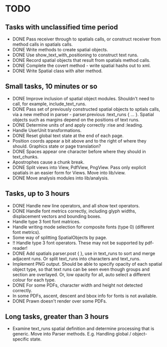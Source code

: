 # TODO

## Tasks with unclassified time period

* DONE Pass receiver through to spatials calls, or construct receiver
  from method calls in spatials calls.
* DONE Write methods to create spatial objects.
* DONE Use show_text_with_positioning to construct text runs.
* DONE Record spatial objects that result from spatials method calls.
* DONE Complete the covert method - write spatial hashs out to xml.
* DONE Write Spatial class with alter method.

## Small tasks, 10 minutes or so

* DONE Improve inclusion of spatial object modules. Shouldn't need to 
  call, for example, include_text_runs.
* DONE Pass set of previously constructed spatial objects to sptials calls,
  via a new method in parser - parser.previous :text_runs { ... }.
  Spatial objects such as margins depend on the positions of text
  runs.
* DONE Determine units of and apply correctly :rise and :leading.
* Handle UserUnit transformations.
* DONE Reset global text state at the end of each page.
* Position coords appear a bit above and to the right of where they
  should. Graphics state or page translation?
* DONE Spaces appear one character before where they should in
  text_chunks.
* Apostrophes cause a chunk break.
* DONE Split views into View, PdfView, PngView. Pass only explicit
  spatials in an easier form for Views. Move into lib/view.
* DONE Move analysis modules into lib/analysis.

## Tasks, up to 3 hours

* DONE Handle new line operators, and all show text operators.
* DONE Handle font metrics correctly, including glyph widths, displacement
  vectors and bounding boxes.
* Handle type 3 font font matrices.
* Handle writing mode selection for composite fonts (type 0)
  (different font metrics). 
* Some way of splitting SpatialObjects by page.
* !! Handle type 3 font operators. These may not be supported by 
  pdf-reader!
* DONE Add spatials parser.post { }, use in text_runs to sort and merge
  adjacent runs. Or split text_runs into characters and text_runs.
* Implement PNG output. Should be able to specify opacity of each
  spatial object type, so that text runs can be seen even though
  groups and section are overlayed. Or, low opacity for all, auto
  select a different colour for each type.
* DONE For some PDFs, character width and height not detected correctly.
* In some PDFs, ascent, descent and bbox info for fonts is not available.
* DONE Prawn doesn't render over some PDFs.

## Long tasks, greater than 3 hours

* Examine text_runs spatial definition and determine processing that
  is generic. Move into Parser methods. E.g. Handling global /
  object-specific state.
